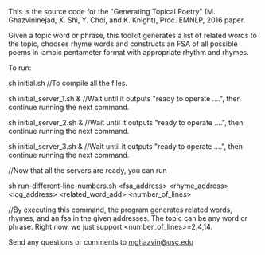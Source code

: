 This is the source code for the "Generating Topical Poetry" (M. Ghazvininejad, X. Shi, Y. Choi, and K. Knight), Proc. EMNLP, 2016 paper.

Given a topic word or phrase, this toolkit generates a list of related words to the topic, chooses rhyme words and constructs an FSA of all possible poems in iambic pentameter format with appropriate rhythm and rhymes. 


To run:

sh initial.sh
//To compile all the files.

sh initial_server_1.sh &
//Wait until it outputs "ready to operate ....", then continue running the next command.

sh initial_server_2.sh &
//Wait until it outputs "ready to operate ....", then continue running the next command.

sh initial_server_3.sh &
//Wait until it outputs "ready to operate ....", then continue running the next command.

//Now that all the servers are ready, you can run

sh run-different-line-numbers.sh  <topic> <fsa_address> <rhyme_address> <log_address> <related_word_add> <number_of_lines>

//By executing this command, the program generates related words, rhymes, and an fsa in the given addresses. The topic can be any word or phrase. Right now, we just support <number_of_lines>=2,4,14.



Send any questions or comments to mghazvin@usc.edu
